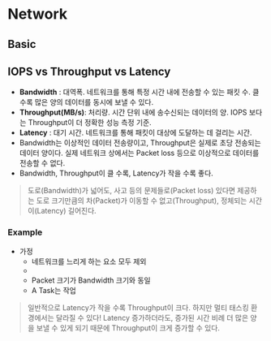 # Network

## Basic
## IOPS vs Throughput vs Latency
* __Bandwidth__ : 대역폭. 네트워크를 통해 특정 시간 내에 전송할 수 있는 패킷 수. 클 수록 많은 양의 데이터를 동시에 보낼 수 있다.
* __Throughput(MB/s)__: 처리량. 시간 단위 내에 송수신되는 데이터의 양. IOPS 보다는 Throughput이 더 정확한 성능 측정 기준.
* __Latency__ : 대기 시간. 네트워크를 통해 패킷이 대상에 도달하는 데 걸리는 시간.
* Bandwidth는 이상적인 데이터 전송량이고, Throughput은 실제로 초당 전송되는 데이터 양이다. 실제 네트워크 상에서는 Packet loss 등으로 이상적으로 데이터를 전송할 수 없다.
* Bandwidth, Throughput이 클 수록, Latency가 작을 수록 좋다.
> 도로(Bandwidth)가 넓어도, 사고 등의 문제들로(Packet loss) 있다면 제공하는 도로 크기만큼의 차(Packet)가 이동할 수 없고(Throughput), 정체되는 시간이(Latency) 길어진다.

### Example

* 가정
    * 네트워크를 느리게 하는 요소 모두 제외
    * 
    * Packet 크기가 Bandwidth 크기와 동일
    * A Task는 작업
> 일반적으로 Latency가 작을 수록 Throughput이 크다. 하지만 멀티 태스킹 환경에서는 달라질 수 있다! Latency 증가하더라도, 증가된 시간 비례 더 많은 양을 보낼 수 있게 되기 때문에 Throughput이 크게 증가할 수 있다.  